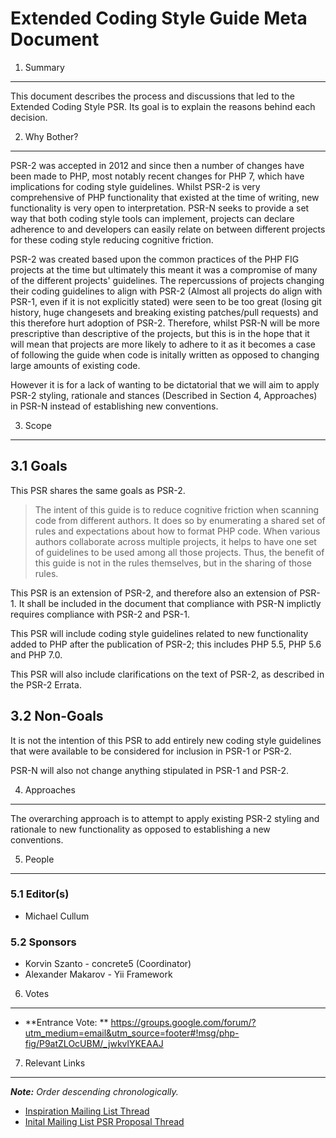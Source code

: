 Extended Coding Style Guide Meta Document
=========================================

1. Summary
----------

This document describes the process and discussions that led to the Extended Coding
Style PSR. Its goal is to explain the reasons behind each decision.

2. Why Bother?
--------------

PSR-2 was accepted in 2012 and since then a number of changes have been made to PHP,
most notably recent changes for PHP 7, which have implications for coding style
guidelines. Whilst PSR-2 is very comprehensive of PHP functionality that existed at
the time of writing, new functionality is very open to interpretation. PSR-N seeks
to provide a set way that both coding style tools can implement, projects can declare
adherence to and developers can easily relate on between different projects for these
coding style reducing cognitive friction.

PSR-2 was created based upon the common practices of the PHP FIG projects at the time
but ultimately this meant it was a compromise of many of the different projects' guidelines.
The repercussions of projects changing their coding guidelines to align with PSR-2 (Almost
all projects do align with PSR-1, even if it is not explicitly stated) were seen to be too
great (losing git history, huge changesets and breaking existing patches/pull requests) and
this therefore hurt adoption of PSR-2. Therefore, whilst PSR-N will be more prescriptive
than descriptive of the projects, but this is in the hope that it will mean that projects
are more likely to adhere to it as it becomes a case of following the guide when code is
initally written as opposed to changing large amounts of existing code.

However it is for a lack of wanting to be dictatorial that we will aim to apply PSR-2
styling, rationale and stances (Described in Section 4, Approaches) in PSR-N instead of
establishing new conventions.

3. Scope
--------

## 3.1 Goals

This PSR shares the same goals as PSR-2.

> The intent of this guide is to reduce cognitive friction when scanning code from
> different authors. It does so by enumerating a shared set of rules and expectations
> about how to format PHP code.
> When various authors collaborate across multiple projects, it helps to have one set
> of guidelines to be used among all those projects. Thus, the benefit of this guide is
> not in the rules themselves, but in the sharing of those rules.

This PSR is an extension of PSR-2, and therefore also an extension of PSR-1. It shall be
included in the document that compliance with PSR-N implictly requires compliance with
PSR-2 and PSR-1.

This PSR will include coding style guidelines related to new functionality added to PHP
after the publication of PSR-2; this includes PHP 5.5, PHP 5.6 and PHP 7.0.

This PSR will also include clarifications on the text of PSR-2, as described in the
PSR-2 Errata.

## 3.2 Non-Goals

It is not the intention of this PSR to add entirely new coding style guidelines that
were available to be considered for inclusion in PSR-1 or PSR-2.

PSR-N will also not change anything stipulated in PSR-1 and PSR-2.

4. Approaches
-------------

The overarching approach is to attempt to apply existing PSR-2 styling and rationale to
new functionality as opposed to establishing a new conventions.


5. People
---------

### 5.1 Editor(s)

* Michael Cullum

### 5.2 Sponsors

* Korvin Szanto - concrete5 (Coordinator)
* Alexander Makarov - Yii Framework

6. Votes
--------

* **Entrance Vote: ** https://groups.google.com/forum/?utm_medium=email&utm_source=footer#!msg/php-fig/P9atZLOcUBM/_jwkvlYKEAAJ

7. Relevant Links
-----------------

_**Note:** Order descending chronologically._

* [Inspiration Mailing List Thread](https://groups.google.com/forum/?utm_medium=email&utm_source=footer#!topic/php-fig/wh9avopSR9k)
* [Inital Mailing List PSR Proposal Thread](https://groups.google.com/forum/?utm_medium=email&utm_source=footer#!topic/php-fig/MkFacLdfGso)
